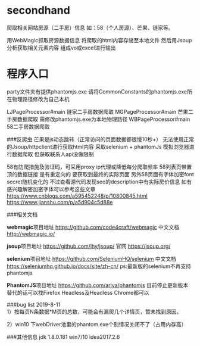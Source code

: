 # secondhand


爬取相关网站房源（二手房）信息
如：58（个人房源）、芒果、链家等。

用WebMagic抓取房源数据信息 将爬取的html内容存储至本地文件
然后用Jsoup分析获取相关元素内容 组成vo或excel进行输出


# 程序入口
party文件夹有提供phantomjs.exe 请将CommonConstants的phantomjs.exe所在物理路径修改为自己本机

LJPageProcessor#main 链家二手房数据爬取 
MGPageProcessor#main 芒果二手房数据爬取 需修改phantomjs.exe为本地物理路径
WBPageProcessor#main 58二手房数据爬取

###反爬虫
芒果是js动态跳转（正常访问的页面数据都很慢10秒+） 无法使用正常的Jsoup/httpclient进行获取html内容
采取selenium + phantomJs 模拟浏览器进行数据爬取
但获取联系人api没做限制

58有防爬措施及验证码，可采用proxy ip代理或降低每分爬取频率
58列表页带置顶的数据链接 是有重定向的 要获取到最终的实际页面
另外58页面有字体加密font secret随机变化的 不过查看源代码发现seo的description中有实际房价信息
如有感兴趣解密加密字体可以参考这些文章
https://www.cnblogs.com/a595452248/p/10800845.html
https://www.jianshu.com/p/a5d904c5d88e

###相关文档

**webmagic**项目地址 https://github.com/code4craft/webmagic 中文文档 http://webmagic.io/

**jsoup**项目地址 https://github.com/jhy/jsoup/ 官网 https://jsoup.org/

**selenium**项目地址 https://github.com/SeleniumHQ/selenium  中文文档 https://seleniumhq.github.io/docs/site/zh-cn/
ps:最新版的selenium不再支持phantomjs

**PhantomJS**项目地址 https://github.com/ariya/phantomjs  目前停止更新版本 替代的话可以找Firefox Headless及Headless Chrome都可以


###bug list
2019-8-11  
1）按每页N条数据*M页的总数，可能会有漏爬几个详情页，暂未找到原因。  

2）win10 下webDriver池里的phantom.exe个别情况关闭不了（占用内存高）  



###其他信息
jdk 1.8.0.181  win7/10  idea2017.2.6



